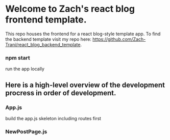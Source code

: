 # Welcome to Zach's react blog frontend template.
This repo houses the frontend for a react blog-style template app.
To find the backend template visit my repo here: https://github.com/Zach-Trani/react_blog_backend_template.

### npm start
run the app locally

## Here is a high-level overview of the development procress in order of development.

### App.js
build the app.js skeleton including routes first

### NewPostPage.js
